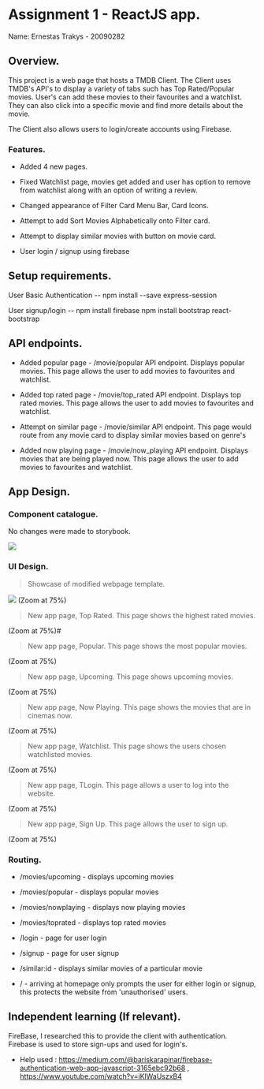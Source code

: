 # Assignment 1 - ReactJS app.

Name: Ernestas Trakys - 20090282

## Overview.

This project is a web page that hosts a TMDB Client. The Client uses TMDB's API's to display a variety of tabs such has Top Rated/Popular movies. User's can add these movies to their favourites and a watchlist. They can also click into a specific movie and find more details about the movie.

The Client also allows users to login/create accounts using Firebase.

### Features.

+ Added 4 new pages.
 
+ Fixed Watchlist page, movies get added and user has option to remove from watchlist along with an option of writing a review.

+ Changed appearance of Filter Card Menu Bar, Card Icons.

+ Attempt to add Sort Movies Alphabetically onto Filter card.

+ Attempt to display similar movies with button on movie card.

+ User login / signup using firebase

## Setup requirements.

User Basic Authentication -- npm install --save express-session

User signup/login         -- npm install firebase
npm install bootstrap react-bootstrap


## API endpoints.

+ Added popular page - /movie/popular API endpoint. 
    Displays popular movies.
    This page allows the user to add movies to favourites and watchlist.

+ Added top rated page - /movie/top_rated API endpoint.
    Displays top rated movies.
    This page allows the user to add movies to favourites and watchlist.

+ Attempt on similar page - /movie/similar API endpoint.
    This page would route from any movie card to display similar movies based on genre's

+ Added now playing page - /movie/now_playing API endpoint.
    Displays movies that are being played now.
    This page allows the user to add movies to favourites and watchlist.

## App Design.

### Component catalogue.

No changes were made to storybook.

![](./images/storybook.png)

### UI Design.

>Showcase of modified webpage template. 

![ ](./images/homepage.png) (Zoom at 75%)

>New app page, Top Rated. This page shows the highest rated movies.

[ ](./images/toprated.png) (Zoom at 75%)#

>New app page, Popular. This page shows the most popular movies.

[ ](./images/popular.png) (Zoom at 75%)

>New app page, Upcoming. This page shows upcoming movies.

[ ](./images/upcoming.png) (Zoom at 75%)

>New app page, Now Playing. This page shows the movies that are in cinemas now.

[ ](./images/nowplaying.png) (Zoom at 75%)

>New app page, Watchlist. This page shows the users chosen watchlisted movies.

[ ](./images/watchlist.png) (Zoom at 75%)

>New app page, TLogin. This page allows a user to log into the website.

[ ](./images/login.png) (Zoom at 75%)

>New app page, Sign Up. This page allows the user to sign up.

[ ](./images/signup.png) (Zoom at 75%)

### Routing.

+ /movies/upcoming - displays upcoming movies
+ /movies/popular - displays popular movies
+ /movies/nowplaying - displays now playing movies
+ /movies/toprated - displays top rated movies
+ /login - page for user login
+ /signup - page for user signup
+ /similar:id - displays similar movies of a particular movie

+ / - arriving at homepage only prompts the user for either login or signup, this protects the website from 'unauthorised' users.

## Independent learning (If relevant).

FireBase, I researched this to provide the client with authentication. Firebase is used to store sign-ups and used for login's. 

- Help used : https://medium.com/@bariskarapinar/firebase-authentication-web-app-javascript-3165ebc92b68 , https://www.youtube.com/watch?v=iKlWaUszxB4
